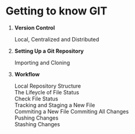 # Getting to know GIT

1. **Version Control** 

   Local, Centralized and Distributed 

2. **Setting Up a Git Repository**
   
   Importing and Cloning
   
3. **Workflow**

   Local Repository Structure  
   The Lifeycle of File Status  
   Check File Status  
   Tracking and Staging a New File  
   Commiting a New File
   Commiting All Changes  
   Pushing Changes  
   Stashing Changes  
   
 
   
   
   
